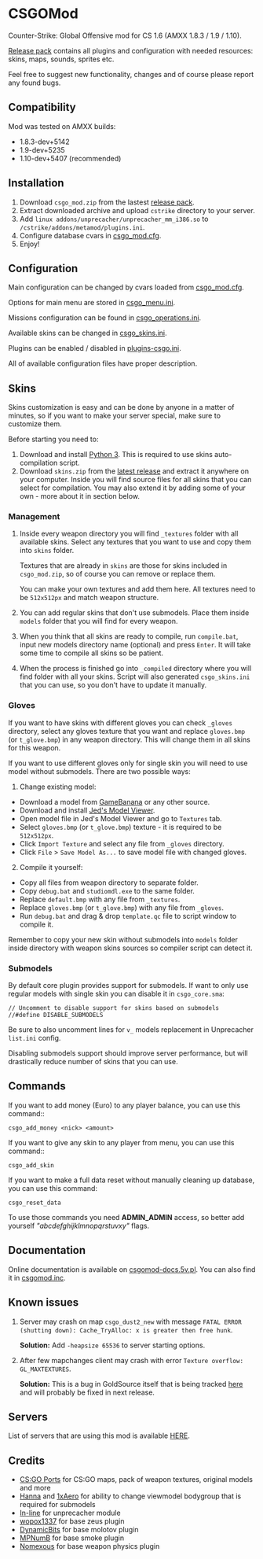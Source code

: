 
# CSGOMod
Counter-Strike: Global Offensive mod for CS 1.6 (AMXX 1.8.3 / 1.9 / 1.10).

[Release pack](https://github.com/TheDoctor0/CSGOMod/releases/latest) contains all plugins and configuration with needed resources: skins, maps, sounds, sprites etc.

Feel free to suggest new functionality, changes and of course please report any found bugs.

## Compatibility
Mod was tested on AMXX builds:
- 1.8.3-dev+5142
- 1.9-dev+5235
- 1.10-dev+5407 (recommended)

## Installation
1. Download `csgo_mod.zip` from the lastest [release pack](https://github.com/TheDoctor0/CSGOMod/releases/latest).
2. Extract downloaded archive and upload `cstrike` directory to your server.
3. Add `linux addons/unprecacher/unprecacher_mm_i386.so` to `/cstrike/addons/metamod/plugins.ini`.
4. Configure database cvars in [csgo_mod.cfg](https://github.com/TheDoctor0/CSGOMod/blob/master/cstrike/addons/amxmodx/configs/csgo_mod.cfg).
5. Enjoy!

## Configuration
Main configuration can be changed by cvars loaded from [csgo_mod.cfg](https://github.com/TheDoctor0/CSGOMod/blob/master/cstrike/addons/amxmodx/configs/csgo_mod.cfg).

Options for main menu are stored in [csgo_menu.ini](https://github.com/TheDoctor0/CSGOMod/blob/master/cstrike/addons/amxmodx/configs/csgo_menu.ini).

Missions configuration can be found in [csgo_operations.ini](https://github.com/TheDoctor0/CSGOMod/blob/master/cstrike/addons/amxmodx/configs/csgo_operations.ini).

Available skins can be changed in [csgo_skins.ini](https://github.com/TheDoctor0/CSGOMod/blob/master/cstrike/addons/amxmodx/configs/csgo_skins.ini).

Plugins can be enabled / disabled in [plugins-csgo.ini](https://github.com/TheDoctor0/CSGOMod/blob/master/cstrike/addons/amxmodx/configs/plugins-csgo.ini).

All of available configuration files have proper description.

## Skins
Skins customization is easy and can be done by anyone in a matter of minutes, so if you want to make your server special, make sure to customize them.

Before starting you need to:
1. Download and install [Python 3](https://www.python.org/downloads/). This is required to use skins auto-compilation script.
2. Download `skins.zip` from the [latest release](https://github.com/TheDoctor0/CSGOMod/releases/latest) and extract it anywhere on your computer.
    Inside you will find source files for all skins that you can select for compilation. You may also extend it by adding some of your own - more about it in section below.

### Management
1. Inside every weapon directory you will find `_textures` folder with all available skins.
    Select any textures that you want to use and copy them into `skins` folder.

    Textures that are already in `skins` are those for skins included in `csgo_mod.zip`, so of course you can remove or replace them.

    You can make your own textures and add them here. All textures need to be `512x512px` and match weapon structure.

2. You can add regular skins that don't use submodels. Place them inside `models` folder that you will find for every weapon.

3. When you think that all skins are ready to compile, run `compile.bat`, input new models directory name (optional) and press `Enter`.
    It will take some time to compile all skins so be patient.

4. When the process is finished go into `_compiled` directory where you will find folder with all your skins.
    Script will also generated `csgo_skins.ini` that you can use, so you don't have to update it manually.

### Gloves
If you want to have skins with different gloves you can check `_gloves` directory, select any gloves texture that you want and
replace `gloves.bmp` (or `t_glove.bmp`) in any weapon directory. This will change them in all skins for this weapon.

If you want to use different gloves only for single skin you will need to use model without submodels.
There are two possible ways:
1. Change existing model:
- Download a model from [GameBanana](https://gamebanana.com/skins/games/4254) or any other source.
- Download and install [Jed's Model Viewer](https://gamebanana.com/tools/4779).
- Open model file in Jed's Model Viewer and go to `Textures` tab.
- Select `gloves.bmp` (or `t_glove.bmp`) texture - it is required to be `512x512px`.
- Click `Import Texture` and select any file from `_gloves` directory.
- Click `File` > `Save Model As...` to save model file with changed gloves.

2. Compile it yourself:
- Copy all files from weapon directory to separate folder.
- Copy `debug.bat` and `studiomdl.exe` to the same folder.
- Replace `default.bmp` with any file from `_textures`.
- Replace `gloves.bmp` (or `t_glove.bmp`) with any file from `_gloves`.
- Run `debug.bat` and drag & drop `template.qc` file to script window to compile it.

Remember to copy your new skin without submodels into `models` folder inside directory with weapon skins sources so compiler script can detect it.

### Submodels
By default core plugin provides support for submodels.
If want to only use regular models with single skin you can disable it in `csgo_core.sma`:
```
// Uncomment to disable support for skins based on submodels
//#define DISABLE_SUBMODELS
```
Be sure to also uncomment lines for `v_` models replacement in Unprecacher `list.ini` config.

Disabling submodels support should improve server performance, but will drastically reduce number of skins that you can use.

## Commands
If you want to add money (Euro) to any player balance, you can use this command::
```
csgo_add_money <nick> <amount>
```

If you want to give any skin to any player from menu, you can use this command::
```
csgo_add_skin
```

If you want to make a full data reset without manually cleaning up database, you can use this command:
```
csgo_reset_data
```

To use those commands you need **ADMIN_ADMIN** access, so better add yourself *"abcdefghijklmnopqrstuvxy"* flags.

## Documentation
Online documentation is available on [csgomod-docs.5v.pl](http://csgomod-docs.5v.pl/). You can also find it in [csgomod.inc](https://github.com/TheDoctor0/CSGOMod/blob/master/cstrike/addons/amxmodx/scripting/include/csgomod.inc).

## Known issues
1. Server may crash on map `csgo_dust2_new` with message `FATAL ERROR (shutting down): Cache_TryAlloc: x is greater then free hunk`.

	**Solution:** Add `-heapsize 65536` to server starting options.

2. After few mapchanges client may crash with error `Texture overflow: GL_MAXTEXTURES`.

	**Solution:** This is a bug in GoldSource itself that is being tracked [here](https://github.com/ValveSoftware/halflife/issues/2234) and will probably be fixed in next release.

## Servers
List of servers that are using this mod is available [HERE](https://www.gametracker.com/search/?search_by=server_variable&search_by2=csgo_version&query=&loc=_all&sort=&order=).

## Credits

- [CS:GO Ports](https://gamebanana.com/studios/34724) for CS:GO maps, pack of weapon textures, original models and more
- [Hanna](https://forums.alliedmods.net/member.php?u=273346) and [1xAero](https://forums.alliedmods.net/member.php?u=284061) for ability to change viewmodel bodygroup that is required for submodels
- [In-line](https://github.com/In-line) for unprecacher module
- [wopox1337](https://dev-cs.ru/members/4/) for base zeus plugin
- [DynamicBits](https://forums.alliedmods.net/member.php?u=30983) for base molotov plugin
- [MPNumB](https://forums.alliedmods.net/member.php?u=25348) for base smoke plugin
- [Nomexous](https://forums.alliedmods.net/member.php?u=31824) for base weapon physics plugin
